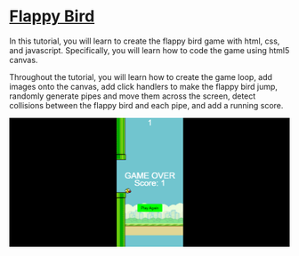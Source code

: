 # [Flappy Bird](https://youtu.be/jj5ADM2uywg)

In this tutorial, you will learn to create the flappy bird game with html, css, and javascript. Specifically, you will learn how to code the game using html5 canvas. 

Throughout the tutorial, you will learn how to create the game loop, add images onto the canvas, add click handlers to make the flappy bird jump, randomly generate pipes and move them across the screen, detect collisions between the flappy bird and each pipe, and add a running score. 

![flappy-bird-sample](https://github.com/indogegewepe/flappy-bird/blob/master/Screenshot%202024-07-15%20173557.png)
